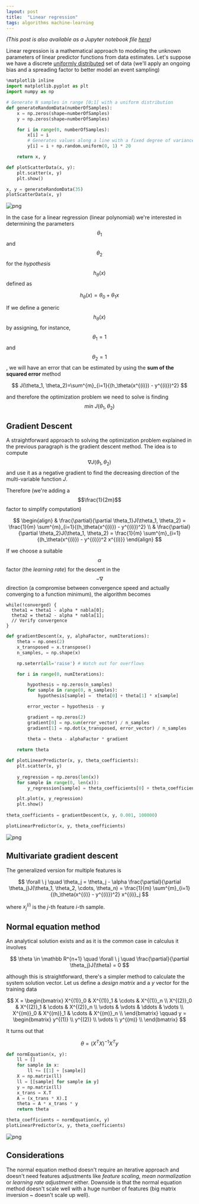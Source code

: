 ```yaml
---
layout: post
title:  "Linear regression"
tags: algorithms machine-learning
---
```


*(This post is also available as a Jupyter notebook file [here](https://gist.github.com/marcodiiga/2174e737235b766e2540d39535a1b714))*

Linear regression is a mathematical approach to modeling the unknown parameters of linear predictor functions from data estimates. Let's suppose we have a discrete [uniformly distributed](https://en.wikipedia.org/wiki/Uniform_distribution_(discrete)) set of data (we'll apply an ongoing bias and a spreading factor to better model an event sampling)


```python
%matplotlib inline
import matplotlib.pyplot as plt
import numpy as np

# Generate N samples in range [0;1[ with a uniform distribution
def generateRandomData(numberOfSamples):
    x = np.zeros(shape=numberOfSamples)
    y = np.zeros(shape=numberOfSamples)

    for i in range(0, numberOfSamples):
        x[i] = i
        # Generates values along a line with a fixed degree of variance
        y[i] = i + np.random.uniform(0, 1) * 20

    return x, y

def plotScatterData(x, y):
    plt.scatter(x, y)
    plt.show()

x, y = generateRandomData(35)
plotScatterData(x, y)
```


![png](images/posts/linearregression1.png)


In the case for a linear regression (linear polynomial) we're interested in determining the parameters $$\theta_1$$ and $$\theta_2$$ for the *hypothesis* $$h_\theta(x)$$ defined as

$$
h_\theta(x) = \theta_0 + \theta_1x
$$

If we define a generic $$h_\theta(x)$$ by assigning, for instance, $$\theta_1 = 1$$ and $$\theta_2 = 1$$, we will have an error that can be estimated by using the **sum of the squared error** method

$$
J(\theta_1, \theta_2)=\sum^{m}_{i=1}{(h_\theta(x^{(i)}) - y^{(i)})^2}
$$

and therefore the optimization problem we need to solve is finding $$min \ J(\theta_1, \theta_2)$$

## Gradient Descent
A straightforward approach to solving the optimization problem explained in the previous paragraph is the gradient descent method. The idea is to compute $$\nabla J(\theta_1, \theta_2)$$ and use it as a negative gradient to find the decreasing direction of the multi-variable function *J*.

Therefore (we're adding a $$\frac{1}{2m}$$ factor to simplify computation)

$$
\begin{align}
& \frac{\partial}{\partial \theta_1}J(\theta_1, \theta_2) = \frac{1}{m} \sum^{m}_{i=1}{(h_\theta(x^{(i)}) - y^{(i)})^2} \\
& \frac{\partial}{\partial \theta_2}J(\theta_1, \theta_2) = \frac{1}{m} \sum^{m}_{i=1}{(h_\theta(x^{(i)}) - y^{(i)})^2 x^{(i)}}
\end{align}
$$

If we choose a suitable $$\alpha$$ factor (the *learning rate*) for the descent in the $$-\nabla$$ direction (a compromise between convergence speed and actually converging to a function minimum), the algorithm becomes

    while(!converged) {
      theta1 = theta1 - alpha * nabla[0];
      theta2 = theta2 - alpha * nabla[1];
      // Verify convergence
    }


```python
def gradientDescent(x, y, alphaFactor, numIterations):
    theta = np.ones(2)
    x_transposed = x.transpose()
    n_samples, = np.shape(x)

    np.seterr(all='raise') # Watch out for overflows

    for i in range(0, numIterations):

        hypothesis = np.zeros(n_samples)
        for sample in range(0, n_samples):
            hypothesis[sample] =  theta[0] + theta[1] * x[sample]

        error_vector = hypothesis - y

        gradient = np.zeros(2)
        gradient[0] = np.sum(error_vector) / n_samples
        gradient[1] = np.dot(x_transposed, error_vector) / n_samples

        theta = theta - alphaFactor * gradient
    
    return theta

def plotLinearPredictor(x, y, theta_coefficients):
    plt.scatter(x, y)
    
    y_regression = np.zeros(len(x))
    for sample in range(0, len(x)):
        y_regression[sample] = theta_coefficients[0] + theta_coefficients[1] * x[sample]

    plt.plot(x, y_regression)
    plt.show()
    
theta_coefficients = gradientDescent(x, y, 0.001, 100000)

plotLinearPredictor(x, y, theta_coefficients)
```


![png](images/posts/linearregression2.png)


## Multivariate gradient descent

The generalized version for multiple features is

$$
\forall \ j \quad \theta_j = \theta_j - \alpha \frac{\partial}{\partial \theta_j}J(\theta_1, \theta_2, \cdots, \theta_n) = \frac{1}{m} \sum^{m}_{i=1}{(h_\theta(x^{(i)} - y^{(i)})^2} x^{(i)}_j
$$

where $x^{(i)}_j$ is the $j$-th feature $i$-th sample.

## Normal equation method

An analytical solution exists and as it is the common case in calculus it involves 

$$
\theta \in \mathbb R^{n+1} \quad \forall \ j \quad \frac{\partial}{\partial \theta_j}J(\theta) = 0
$$

although this is straightforward, there's a simpler method to calculate the system solution vector. Let us define a *design matrix* and a $y$ vector for the training data

$$
 X = 
 \begin{bmatrix}
 X^{(1)}_0 & X^{(1)}_1 & \cdots & X^{(1)}_n \\
 X^{(2)}_0 & X^{(2)}_1 & \cdots & X^{(2)}_n \\
 \vdots & \vdots & \ddots & \vdots \\
 X^{(m)}_0 & X^{(m)}_1 & \cdots & X^{(m)}_n \\
 \end{bmatrix}
 \qquad
 y =
 \begin{bmatrix}
 y^{(1)} \\
 y^{(2)} \\
 \vdots \\
 y^{(m)} \\
 \end{bmatrix}
$$

It turns out that

$$
\theta = (X^TX)^{-1} X^Ty
$$


```python
def normEquation(x, y):
    ll = []
    for sample in x:
        ll += [[1] + [sample]]
    X = np.matrix(ll)
    ll = [[sample] for sample in y]
    y = np.matrix(ll)
    x_trans = X.T
    A = (x_trans * X).I
    theta = A * x_trans * y
    return theta

theta_coefficients = normEquation(x, y)
plotLinearPredictor(x, y, theta_coefficients)
```


![png](images/posts/linearregression3.png)


## Considerations

The normal equation method doesn't require an iterative approach and doesn't need features adjustments like *feature scaling*, *mean normalization* or *learning rate adjustment* either. Downside is that the normal equation method doesn't scale well with a huge number of features (big matrix inversion ~ doesn't scale up well).
